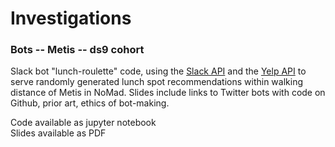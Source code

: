 # Investigations
### Bots -- Metis -- ds9 cohort

Slack bot "lunch-roulette" code, using the [Slack API](http://api.slack.com) and the [Yelp API](http://api.yelp.com) to serve randomly generated lunch spot recommendations within walking distance of Metis in NoMad. Slides include links to Twitter bots with code on Github, prior art, ethics of bot-making.

Code available as jupyter notebook   
Slides available as PDF
